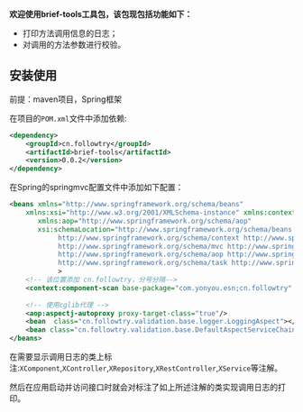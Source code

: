 **欢迎使用brief-tools工具包，该包现包括功能如下：**

- 打印方法调用信息的日志；
- 对调用的方法参数进行校验。

## 安装使用

前提：maven项目，Spring框架

在项目的`POM.xml`文件中添加依赖:

```xml
<dependency>
	<groupId>cn.followtry</groupId>
	<artifactId>brief-tools</artifactId>
	<version>0.0.2</version>
</dependency>
```

在Spring的springmvc配置文件中添加如下配置：

```xml
<beans xmlns="http://www.springframework.org/schema/beans"
	xmlns:xsi="http://www.w3.org/2001/XMLSchema-instance" xmlns:context="http://www.springframework.org/schema/context"
	   xmlns:aop="http://www.springframework.org/schema/aop" 
	   xsi:schemaLocation="http://www.springframework.org/schema/beans http://www.springframework.org/schema/beans/spring-beans.xsd
            http://www.springframework.org/schema/context http://www.springframework.org/schema/context/spring-context.xsd
            http://www.springframework.org/schema/mvc http://www.springframework.org/schema/mvc/spring-mvc.xsd
            http://www.springframework.org/schema/aop http://www.springframework.org/schema/aop/spring-aop.xsd
            http://www.springframework.org/schema/task http://www.springframework.org/schema/task/spring-task.xsd"
            >
	<!-- 该位置添加 cn.followtry，分号分隔-->
	<context:component-scan base-package="com.yonyou.esn;cn.followtry" />
	
	<!-- 使用cglib代理 -->
	<aop:aspectj-autoproxy proxy-target-class="true"/>
	<bean  class="cn.followtry.validation.base.logger.LoggingAspect"></bean>
	<bean class="cn.followtry.validation.base.DefaultAspectServiceChain"></bean>
</beans>
```

在需要显示调用日志的类上标注:`XComponent`,`XController`,`XRepository`,`XRestController`,`XService`等注解。

然后在应用启动并访问接口时就会对标注了如上所述注解的类实现调用日志的打印。




